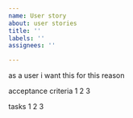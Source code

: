 ```yaml
---
name: User story
about: user stories
title: ''
labels: ''
assignees: ''

---
```


as a user i want this for this reason

acceptance criteria
1
2
3

tasks
1
2
3
